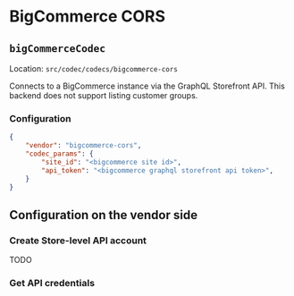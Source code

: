 # BigCommerce CORS

## `bigCommerceCodec`
Location: `src/codec/codecs/bigcommerce-cors`

Connects to a BigCommerce instance via the GraphQL Storefront API. This backend does not support listing customer groups.

### Configuration

```json
{
    "vendor": "bigcommerce-cors",
    "codec_params": {
        "site_id": "<bigcommerce site id>",
        "api_token": "<bigcommerce graphql storefront api token>",
    }
}
```

## Configuration on the vendor side

### Create Store-level API account

TODO

### Get API credentials